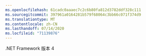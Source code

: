```yaml
---
ms.openlocfilehash: 61cadc0aaaec7c2c6b80fa812d3782ddf328c111
ms.sourcegitcommit: 397961a0164281b579f68064c3bb66c071f374d9
ms.translationtype: MT
ms.contentlocale: zh-CN
ms.lasthandoff: 07/14/2020
ms.locfileid: "71139876"
---
```

.NET Framework 版本 4